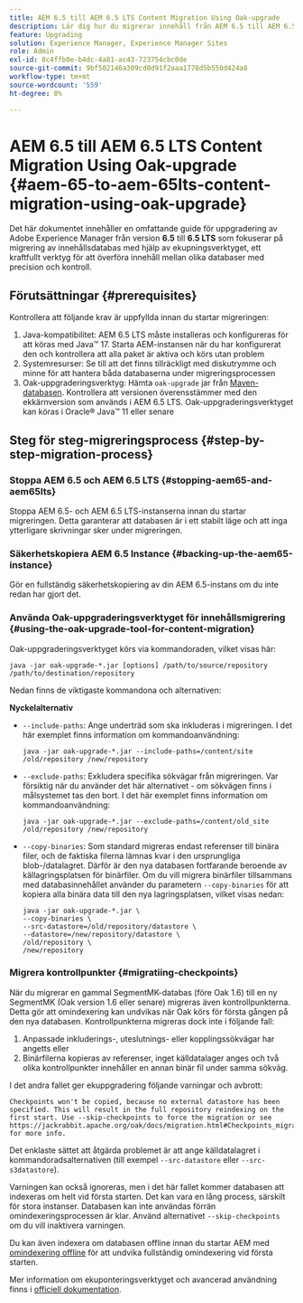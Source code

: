 ```yaml
---
title: AEM 6.5 till AEM 6.5 LTS Content Migration Using Oak-upgrade
description: Lär dig hur du migrerar innehåll från AEM 6.5 till AEM 6.5 LTS med hjälp av ekupningsverktyget
feature: Upgrading
solution: Experience Manager, Experience Manager Sites
role: Admin
exl-id: 8c4ffb0e-b4dc-4a81-ac43-723754cbc0de
source-git-commit: 9bf502146a309cd0d91f2aaa1778d5b550d424a8
workflow-type: tm+mt
source-wordcount: '559'
ht-degree: 0%

---
```


# AEM 6.5 till AEM 6.5 LTS Content Migration Using Oak-upgrade {#aem-65-to-aem-65lts-content-migration-using-oak-upgrade}

Det här dokumentet innehåller en omfattande guide för uppgradering av Adobe Experience Manager från version **6.5** till **6.5 LTS** som fokuserar på migrering av innehållsdatabas med hjälp av ekupningsverktyget, ett kraftfullt verktyg för att överföra innehåll mellan olika databaser med precision och kontroll.

## Förutsättningar {#prerequisites}

Kontrollera att följande krav är uppfyllda innan du startar migreringen:

1. Java-kompatibilitet: AEM 6.5 LTS måste installeras och konfigureras för att köras med Java™ 17. Starta AEM-instansen när du har konfigurerat den och kontrollera att alla paket är aktiva och körs utan problem
1. Systemresurser: Se till att det finns tillräckligt med diskutrymme och minne för att hantera båda databaserna under migreringsprocessen
1. Oak-uppgraderingsverktyg: Hämta `oak-upgrade` jar från [Maven-databasen](https://mvnrepository.com/artifact/org.apache.jackrabbit/oak-upgrade). Kontrollera att versionen överensstämmer med den ekkärnversion som används i AEM 6.5 LTS. Oak-uppgraderingsverktyget kan köras i Oracle® Java™ 11 eller senare

## Steg för steg-migreringsprocess {#step-by-step-migration-process}

### Stoppa AEM 6.5 och AEM 6.5 LTS {#stopping-aem65-and-aem65lts}

Stoppa AEM 6.5- och AEM 6.5 LTS-instanserna innan du startar migreringen. Detta garanterar att databasen är i ett stabilt läge och att inga ytterligare skrivningar sker under migreringen.

### Säkerhetskopiera AEM 6.5 Instance {#backing-up-the-aem65-instance}

Gör en fullständig säkerhetskopiering av din AEM 6.5-instans om du inte redan har gjort det.

### Använda Oak-uppgraderingsverktyget för innehållsmigrering {#using-the-oak-upgrade-tool-for-content-migration}

Oak-uppgraderingsverktyget körs via kommandoraden, vilket visas här:

```
java -jar oak-upgrade-*.jar [options] /path/to/source/repository /path/to/destination/repository 
```

Nedan finns de viktigaste kommandona och alternativen:

**Nyckelalternativ**

* `--include-paths`: Ange underträd som ska inkluderas i migreringen. I det här exemplet finns information om kommandoanvändning:

  ```
  java -jar oak-upgrade-*.jar --include-paths=/content/site /old/repository /new/repository
  ```

* `--exclude-paths`: Exkludera specifika sökvägar från migreringen. Var försiktig när du använder det här alternativet - om sökvägen finns i målsystemet tas den bort. I det här exemplet finns information om kommandoanvändning:

  ```
  java -jar oak-upgrade-*.jar --exclude-paths=/content/old_site /old/repository /new/repository 
  ```

* `--copy-binaries`: Som standard migreras endast referenser till binära filer, och de faktiska filerna lämnas kvar i den ursprungliga blob-/datalagret. Därför är den nya databasen fortfarande beroende av källagringsplatsen för binärfiler. Om du vill migrera binärfiler tillsammans med databasinnehållet använder du parametern `--copy-binaries` för att kopiera alla binära data till den nya lagringsplatsen, vilket visas nedan:

  ```
  java -jar oak-upgrade-*.jar \
  --copy-binaries \
  --src-datastore=/old/repository/datastore \
  --datastore=/new/repository/datastore \
  /old/repository \
  /new/repository 
  ```

### Migrera kontrollpunkter {#migratiing-checkpoints}

När du migrerar en gammal SegmentMK-databas (före Oak 1.6) till en ny SegmentMK (Oak version 1.6 eller senare) migreras även kontrollpunkterna. Detta gör att omindexering kan undvikas när Oak körs för första gången på den nya databasen. Kontrollpunkterna migreras dock inte i följande fall:

1. Anpassade inkluderings-, uteslutnings- eller kopplingssökvägar har angetts eller
1. Binärfilerna kopieras av referenser, inget källdatalager anges och två olika kontrollpunkter innehåller en annan binär fil under samma sökväg.

I det andra fallet ger ekuppgradering följande varningar och avbrott:

```
Checkpoints won't be copied, because no external datastore has been specified. This will result in the full repository reindexing on the first start. Use --skip-checkpoints to force the migration or see https://jackrabbit.apache.org/oak/docs/migration.html#Checkpoints_migration for more info. 
```

Det enklaste sättet att åtgärda problemet är att ange källdatalagret i kommandoradsalternativen (till exempel `--src-datastore` eller `--src-s3datastore`).

Varningen kan också ignoreras, men i det här fallet kommer databasen att indexeras om helt vid första starten. Det kan vara en lång process, särskilt för stora instanser. Databasen kan inte användas förrän omindexeringsprocessen är klar. Använd alternativet `--skip-checkpoints` om du vill inaktivera varningen.

Du kan även indexera om databasen offline innan du startar AEM med [omindexering offline](/help/sites-deploying/upgrade-offline-reindexing.md) för att undvika fullständig omindexering vid första starten.

Mer information om ekuponteringsverktyget och avancerad användning finns i [officiell dokumentation](https://jackrabbit.apache.org/oak/docs/migration.html).
